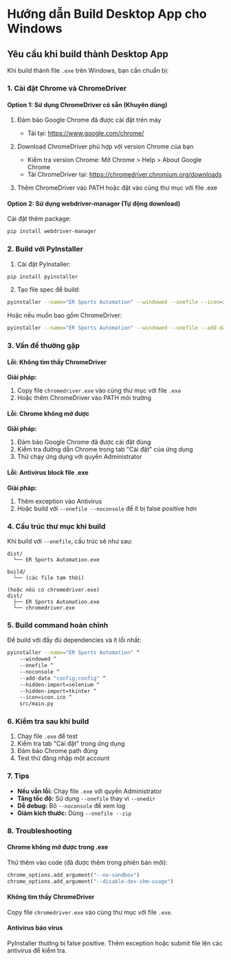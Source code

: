 # Hướng dẫn Build Desktop App cho Windows

## Yêu cầu khi build thành Desktop App

Khi build thành file `.exe` trên Windows, bạn cần chuẩn bị:

### 1. Cài đặt Chrome và ChromeDriver

#### Option 1: Sử dụng ChromeDriver có sẵn (Khuyên dùng)

1. Đảm bảo Google Chrome đã được cài đặt trên máy
   - Tải tại: https://www.google.com/chrome/
   
2. Download ChromeDriver phù hợp với version Chrome của bạn
   - Kiểm tra version Chrome: Mở Chrome > Help > About Google Chrome
   - Tải ChromeDriver tại: https://chromedriver.chromium.org/downloads

3. Thêm ChromeDriver vào PATH hoặc đặt vào cùng thư mục với file .exe

#### Option 2: Sử dụng webdriver-manager (Tự động download)

Cài đặt thêm package:
```bash
pip install webdriver-manager
```

### 2. Build với PyInstaller

1. Cài đặt PyInstaller:
```bash
pip install pyinstaller
```

2. Tạo file spec để build:
```bash
pyinstaller --name="ER Sports Automation" --windowed --onefile --icon=icon.ico src/main.py
```

Hoặc nếu muốn bao gồm ChromeDriver:
```bash
pyinstaller --name="ER Sports Automation" --windowed --onefile --add-data "chromedriver.exe;." --icon=icon.ico src/main.py
```

### 3. Vấn đề thường gặp

#### Lỗi: Không tìm thấy ChromeDriver

**Giải pháp:**
1. Copy file `chromedriver.exe` vào cùng thư mục với file `.exe`
2. Hoặc thêm ChromeDriver vào PATH môi trường

#### Lỗi: Chrome không mở được

**Giải pháp:**
1. Đảm bảo Google Chrome đã được cài đặt đúng
2. Kiểm tra đường dẫn Chrome trong tab "Cài đặt" của ứng dụng
3. Thử chạy ứng dụng với quyền Administrator

#### Lỗi: Antivirus block file .exe

**Giải pháp:**
1. Thêm exception vào Antivirus
2. Hoặc build với `--onefile --noconsole` để ít bị false positive hơn

### 4. Cấu trúc thư mục khi build

Khi build với `--onefile`, cấu trúc sẽ như sau:
```
dist/
  └── ER Sports Automation.exe
  
build/
  └── (các file tạm thời)
  
(hoặc nếu có chromedriver.exe)
dist/
  ├── ER Sports Automation.exe
  └── chromedriver.exe
```

### 5. Build command hoàn chỉnh

Để build với đầy đủ dependencies và ít lỗi nhất:

```bash
pyinstaller --name="ER Sports Automation" ^
    --windowed ^
    --onefile ^
    --noconsole ^
    --add-data "config;config" ^
    --hidden-import=selenium ^
    --hidden-import=tkinter ^
    --icon=icon.ico ^
    src/main.py
```

### 6. Kiểm tra sau khi build

1. Chạy file `.exe` để test
2. Kiểm tra tab "Cài đặt" trong ứng dụng
3. Đảm bảo Chrome path đúng
4. Test thử đăng nhập một account

### 7. Tips

- **Nếu vẫn lỗi:** Chạy file `.exe` với quyền Administrator
- **Tăng tốc độ:** Sử dụng `--onefile` thay vì `--onedir`
- **Dễ debug:** Bỏ `--noconsole` để xem log
- **Giảm kích thước:** Dùng `--onefile --zip`

### 8. Troubleshooting

#### Chrome không mở được trong .exe

Thử thêm vào code (đã được thêm trong phiên bản mới):
```python
chrome_options.add_argument("--no-sandbox")
chrome_options.add_argument("--disable-dev-shm-usage")
```

#### Không tìm thấy ChromeDriver

Copy file `chromedriver.exe` vào cùng thư mục với file `.exe`.

#### Antivirus báo virus

PyInstaller thường bị false positive. Thêm exception hoặc submit file lên các antivirus để kiểm tra.

